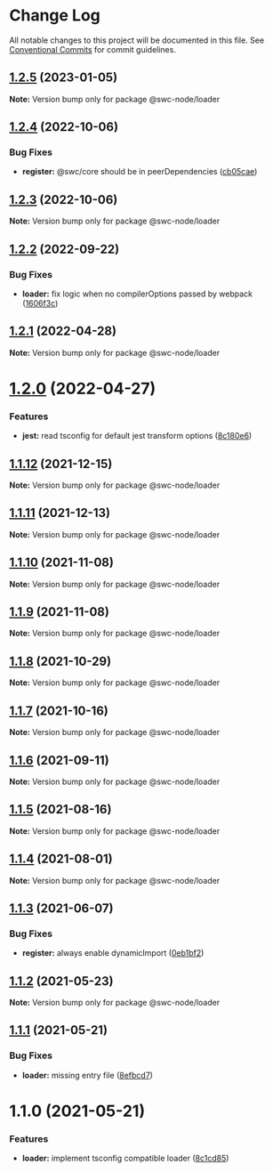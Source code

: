 # Change Log

All notable changes to this project will be documented in this file.
See [Conventional Commits](https://conventionalcommits.org) for commit guidelines.

## [1.2.5](https://github.com/swc-project/swc-node/compare/@swc-node/loader@1.2.4...@swc-node/loader@1.2.5) (2023-01-05)

**Note:** Version bump only for package @swc-node/loader

## [1.2.4](https://github.com/swc-project/swc-node/compare/@swc-node/loader@1.2.3...@swc-node/loader@1.2.4) (2022-10-06)

### Bug Fixes

- **register:** @swc/core should be in peerDependencies ([cb05cae](https://github.com/swc-project/swc-node/commit/cb05cae69dd92d13593c210f8c0044b6aff8ff1c))

## [1.2.3](https://github.com/swc-project/swc-node/compare/@swc-node/loader@1.2.2...@swc-node/loader@1.2.3) (2022-10-06)

**Note:** Version bump only for package @swc-node/loader

## [1.2.2](https://github.com/swc-project/swc-node/compare/@swc-node/loader@1.2.1...@swc-node/loader@1.2.2) (2022-09-22)

### Bug Fixes

- **loader:** fix logic when no compilerOptions passed by webpack ([1606f3c](https://github.com/swc-project/swc-node/commit/1606f3cf20e1a5d1d6ea3144b22366a59849822c))

## [1.2.1](https://github.com/swc-project/swc-node/compare/@swc-node/loader@1.2.0...@swc-node/loader@1.2.1) (2022-04-28)

**Note:** Version bump only for package @swc-node/loader

# [1.2.0](https://github.com/swc-project/swc-node/compare/@swc-node/loader@1.1.12...@swc-node/loader@1.2.0) (2022-04-27)

### Features

- **jest:** read tsconfig for default jest transform options ([8c180e6](https://github.com/swc-project/swc-node/commit/8c180e68abbc66aa68f83b401d985a6c8617baa9))

## [1.1.12](https://github.com/swc-project/swc-node/compare/@swc-node/loader@1.1.11...@swc-node/loader@1.1.12) (2021-12-15)

**Note:** Version bump only for package @swc-node/loader

## [1.1.11](https://github.com/swc-project/swc-node/compare/@swc-node/loader@1.1.10...@swc-node/loader@1.1.11) (2021-12-13)

**Note:** Version bump only for package @swc-node/loader

## [1.1.10](https://github.com/swc-project/swc-node/compare/@swc-node/loader@1.1.9...@swc-node/loader@1.1.10) (2021-11-08)

**Note:** Version bump only for package @swc-node/loader

## [1.1.9](https://github.com/swc-project/swc-node/compare/@swc-node/loader@1.1.8...@swc-node/loader@1.1.9) (2021-11-08)

**Note:** Version bump only for package @swc-node/loader

## [1.1.8](https://github.com/swc-project/swc-node/compare/@swc-node/loader@1.1.7...@swc-node/loader@1.1.8) (2021-10-29)

**Note:** Version bump only for package @swc-node/loader

## [1.1.7](https://github.com/swc-project/swc-node/compare/@swc-node/loader@1.1.6...@swc-node/loader@1.1.7) (2021-10-16)

**Note:** Version bump only for package @swc-node/loader

## [1.1.6](https://github.com/swc-project/swc-node/compare/@swc-node/loader@1.1.5...@swc-node/loader@1.1.6) (2021-09-11)

**Note:** Version bump only for package @swc-node/loader

## [1.1.5](https://github.com/swc-project/swc-node/compare/@swc-node/loader@1.1.4...@swc-node/loader@1.1.5) (2021-08-16)

**Note:** Version bump only for package @swc-node/loader

## [1.1.4](https://github.com/swc-project/swc-node/compare/@swc-node/loader@1.1.3...@swc-node/loader@1.1.4) (2021-08-01)

**Note:** Version bump only for package @swc-node/loader

## [1.1.3](https://github.com/swc-project/swc-node/compare/@swc-node/loader@1.1.2...@swc-node/loader@1.1.3) (2021-06-07)

### Bug Fixes

- **register:** always enable dynamicImport ([0eb1bf2](https://github.com/swc-project/swc-node/commit/0eb1bf2e0bce97ca70d72dc13c51c8eac221029d))

## [1.1.2](https://github.com/swc-project/swc-node/compare/@swc-node/loader@1.1.1...@swc-node/loader@1.1.2) (2021-05-23)

**Note:** Version bump only for package @swc-node/loader

## [1.1.1](https://github.com/swc-project/swc-node/compare/@swc-node/loader@1.1.0...@swc-node/loader@1.1.1) (2021-05-21)

### Bug Fixes

- **loader:** missing entry file ([8efbcd7](https://github.com/swc-project/swc-node/commit/8efbcd743688ccd6b24b2c021fa52d0eca037cd1))

# 1.1.0 (2021-05-21)

### Features

- **loader:** implement tsconfig compatible loader ([8c1cd85](https://github.com/swc-project/swc-node/commit/8c1cd858a64a6b6ec6ff23811bafab7dfe30554d))
